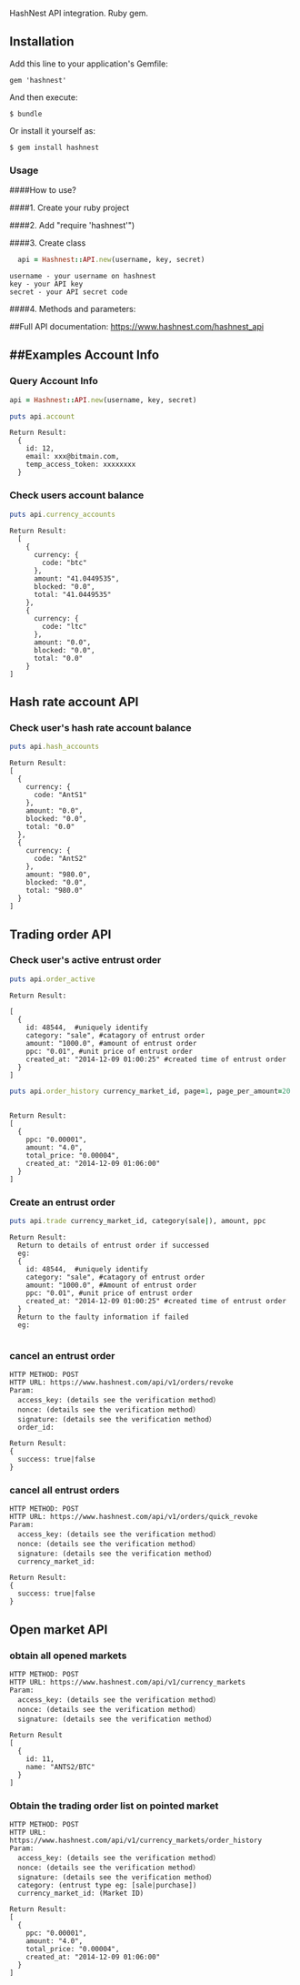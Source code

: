
HashNest API integration. Ruby gem.

## Installation

Add this line to your application's Gemfile:

    gem 'hashnest'

And then execute:

    $ bundle

Or install it yourself as:

    $ gem install hashnest



### Usage

####How to use?

####1. Create your ruby project

####2. Add "require 'hashnest'")

####3. Create class

```ruby
  api = Hashnest::API.new(username, key, secret)
```
```
username - your username on hashnest
key - your API key
secret - your API secret code
```

####4. Methods and parameters:


##Full API documentation: https://www.hashnest.com/hashnest_api


##Examples
Account Info
------------
### Query Account Info

```ruby
api = Hashnest::API.new(username, key, secret)
```

```ruby
puts api.account
```

```
Return Result:
  {
    id: 12,
    email: xxx@bitmain.com,
    temp_access_token: xxxxxxxx
  }
```

### Check users account balance

```ruby
puts api.currency_accounts
```

```
Return Result:
  [
    {
      currency: {
        code: "btc"
      },
      amount: "41.0449535",
      blocked: "0.0",
      total: "41.0449535"
    },
    {
      currency: {
        code: "ltc"
      },
      amount: "0.0",
      blocked: "0.0",
      total: "0.0"
    }
]
```

Hash rate account API
---------------------

### Check user's hash rate account balance


```ruby
puts api.hash_accounts
```

```
Return Result:
[
  {
    currency: {
      code: "AntS1"
    },
    amount: "0.0",
    blocked: "0.0",
    total: "0.0"
  },
  {
    currency: {
      code: "AntS2"
    },
    amount: "980.0",
    blocked: "0.0",
    total: "980.0"
  }
]

```

Trading order API
-----------------

### Check user's active entrust order

```ruby
puts api.order_active
```

```
Return Result:

[
  {
    id: 48544,  #uniquely identify
    category: "sale", #catagory of entrust order
    amount: "1000.0", #amount of entrust order
    ppc: "0.01", #unit price of entrust order
    created_at: "2014-12-09 01:00:25" #created time of entrust order
  }
]

```

```ruby
puts api.order_history currency_market_id, page=1, page_per_amount=20
```

```

Return Result:
[
  {
    ppc: "0.00001",
    amount: "4.0",
    total_price: "0.00004",
    created_at: "2014-12-09 01:06:00"
  }
]

```

### Create an entrust order

```ruby
puts api.trade currency_market_id, category(sale|), amount, ppc
```

```
Return Result:
  Return to details of entrust order if successed
  eg:
  {
    id: 48544,  #uniquely identify
    category: "sale", #catagory of entrust order
    amount: "1000.0", #Amount of entrust order
    ppc: "0.01", #unit price of entrust order
    created_at: "2014-12-09 01:00:25" #created time of entrust order
  }
  Return to the faulty information if failed
  eg:


```

### cancel an entrust order

```
HTTP METHOD: POST
HTTP URL: https://www.hashnest.com/api/v1/orders/revoke
Param:
  access_key: (details see the verification method）
  nonce: (details see the verification method）
  signature: (details see the verification method）
  order_id:

Return Result:
{
  success: true|false
}

```

### cancel all entrust orders

```
HTTP METHOD: POST
HTTP URL: https://www.hashnest.com/api/v1/orders/quick_revoke
Param:
  access_key: (details see the verification method）
  nonce: (details see the verification method）
  signature: (details see the verification method）
  currency_market_id:

Return Result:
{
  success: true|false
}
```

Open market API
---------------

### obtain all opened markets

```
HTTP METHOD: POST
HTTP URL: https://www.hashnest.com/api/v1/currency_markets
Param:
  access_key: (details see the verification method）
  nonce: (details see the verification method）
  signature: (details see the verification method）

Return Result
[
  {
    id: 11,
    name: "ANTS2/BTC"
  }
]

```

### Obtain the trading order list on pointed market

```
HTTP METHOD: POST
HTTP URL: https://www.hashnest.com/api/v1/currency_markets/order_history
Param:
  access_key: (details see the verification method）
  nonce: (details see the verification method）
  signature: (details see the verification method）
  category: (entrust type eg: [sale|purchase])
  currency_market_id: (Market ID)

Return Result:
[
  {
    ppc: "0.00001",
    amount: "4.0",
    total_price: "0.00004",
    created_at: "2014-12-09 01:06:00"
  }
]

```
